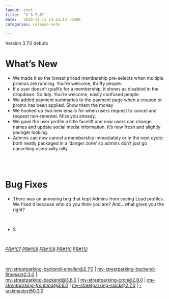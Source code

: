 ```yaml
---
layout: post
title:  "V 3.7.0"
date:   2020-11-11 14:24:13 -0600
categories: release-note

---
```

Version 3.7.0  debuts 


# What’s New
- We made it so the lowest priced membership pre-selects when multiple promos are running. You’re welcome, thrifty people. 
- If a user doesn’t qualify for a membership, it shows as disabled in the dropdown. So tidy. You’re welcome, easily confused people.
- We added payment summaries to the payment page when a coupon or promo has been applied. Show them the money
- We hooked up two new emails for when users request to cancel and request non-renewal. Miss you already.  
- We gave the user profile a little facelift and now users can change names and update social media information. It’s now fresh and slightly younger looking.
- Admins can now cancel a membership immediately or in the next cycle: both neatly packaged in a ‘danger zone’ so admins don’t just go cancelling users willy nilly.

<br/><br/>

# Bug Fixes
- There was an annoying bug that kept Admins from seeing Lead profiles. We fixed it because who do you think you are? And...what gives you the right? 
<br/>

- S
  


<br/>


*[PR#107](https://github.com/streetparking/my-streetparking/pull/107)* *[PR#108](https://github.com/streetparking/my-streetparking/pull/108)* *[PR#109](https://github.com/streetparking/my-streetparking/pull/109)* *[PR#110](https://github.com/streetparking/my-streetparking/pull/110)* *[PR#112](https://github.com/streetparking/my-streetparking/pull/112)* 

<br/>

my-streetparking-backend-emailer@2.7.0 \| my-streetparking-backend-fitness@2.3.0 \| <br/> my-streetparking-backend@3.6.0 \| my-streetparking-cron@2.8.0 \| *[my-streetparking-frontend@3.6.0](https://github.com/streetparking/my-streetparking/blob/development/packages/my-streetparking-backend/CHANGELOG.md)* \| my-streetparking-slack@2.7.0 \| -taskmaster@0.3.0



 
 
 